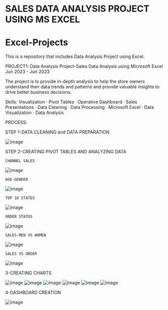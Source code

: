 # SALES DATA ANALYSIS PROJECT USING MS EXCEL
# Excel-Projects
This is a repository that includes Data Analysis Project using Excel.

PROJECT1:
Data Analysis Project-Sales Data Analysis using Microsoft Excel
Jun 2023 - Jun 2023 

The project is to provide in-depth analysis to help the store owners understand their data trends and patterns and provide valuable insights to drive better business decisions.

Skills: Visualization · Pivot Tables · Operative Dashboard · Sales Presentations · Data Cleaning · Data Processing · Microsoft Excel · Data Visualization · Data Analysis

PROCESS:


STEP 1-DATA CLEANING and DATA PREPARATION


![image](https://github.com/Tanishka-Arora/Excel-Projects/assets/119075273/257f518f-8527-4bb8-9409-7b1cb69140f1)


STEP 2-CREATING PIVOT TABLES AND ANALYZING DATA


```CHANNEL SALES```

![image](https://github.com/Tanishka-Arora/Excel-Projects/assets/119075273/9f4ed5ea-eb48-45ac-86fa-5aa2f2549502)

```AGE-GENDER```

![image](https://github.com/Tanishka-Arora/Excel-Projects/assets/119075273/2364699b-be53-494f-87db-e87ed469125c)

```TOP 10 STATES```

![image](https://github.com/Tanishka-Arora/Excel-Projects/assets/119075273/79228131-5ae0-464f-8349-731df52ccd7b)

```ORDER STATUS```

![image](https://github.com/Tanishka-Arora/Excel-Projects/assets/119075273/563a58a6-9ad6-4ddd-a27f-8469b5bb7ef6)

```SALES-MEN VS WOMEN```

![image](https://github.com/Tanishka-Arora/Excel-Projects/assets/119075273/fca5a7b8-ba8b-408b-a147-15c871859d02)

```SALES VS ORDER```

![image](https://github.com/Tanishka-Arora/Excel-Projects/assets/119075273/06470cc0-e334-4202-8662-5f6dba4982e1)


3-CREATING CHARTS

![image](https://github.com/Tanishka-Arora/Excel-Projects/assets/119075273/a49a92f5-bd48-43a6-8c0b-626daf573675) ![image](https://github.com/Tanishka-Arora/Excel-Projects/assets/119075273/ddc900c8-37b4-4c2a-8e24-36a942841fd4) ![image](https://github.com/Tanishka-Arora/Excel-Projects/assets/119075273/ff541ed8-859c-4630-8bf7-dadb6e7fd7ff) ![image](https://github.com/Tanishka-Arora/Excel-Projects/assets/119075273/8ea1b2dc-f613-431d-9dc3-e32d03262593) ![image](https://github.com/Tanishka-Arora/Excel-Projects/assets/119075273/8f9931c2-27b2-4606-b320-024421e39a8e) ![image](https://github.com/Tanishka-Arora/Excel-Projects/assets/119075273/2186b7d5-13ca-40a1-a90f-e6706d0ab23c)


4-DASHBOARD CREATION


![image](https://github.com/Tanishka-Arora/Excel-Projects/assets/119075273/3cb81ddb-eff7-4f7e-9cf1-11fc3a04fee8)







